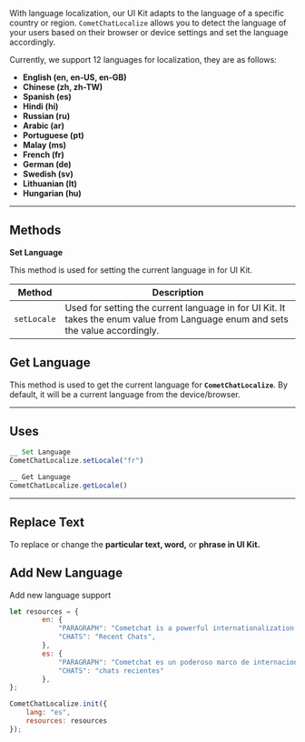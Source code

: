 With language localization, our UI Kit adapts to the language of a specific country or region.  `CometChatLocalize` allows you to detect the language of your users based on their browser or device settings and set the language accordingly.

Currently, we support  12 languages for localization, they are as follows:

- **English (en, en-US, en-GB)**
- **Chinese (zh, zh-TW)**
- **Spanish (es)**
- **Hindi (hi)**
- **Russian (ru)**
- **Arabic (ar)**
- **Portuguese (pt)**
- **Malay (ms)**
- **French (fr)**
- **German (de)**
- **Swedish (sv)**
- **Lithuanian (lt)**
- **Hungarian (hu)**

---

## Methods

**Set Language**

This method is used for setting the current language in for UI Kit.

| Method | Description | 
| ---- | ---- | 
| `setLocale` | Used for setting the current language in for UI Kit. It takes the enum value from Language enum and sets the value accordingly. | 


## **Get Language**

This method is used to get the current language for **`CometChatLocalize`**. By default, it will be a current language from the device/browser.

---

## Uses

```javascript
__ Set Language
CometChatLocalize.setLocale("fr")

__ Get Language
CometChatLocalize.getLocale()
```



---

## Replace Text

To replace or change the **particular text, word,** or **phrase in UI Kit.**

## Add New Language

Add new language support

```javascript
let resources = {
        en: {
            "PARAGRAPH": "Cometchat is a powerful internationalization framework ",
            "CHATS": "Recent Chats",
        },
        es: {
            "PARAGRAPH": "Cometchat es un poderoso marco de internacionalización",
            "CHATS": "chats recientes"
        },
};

CometChatLocalize.init({
    lang: "es",
    resources: resources
});
```


